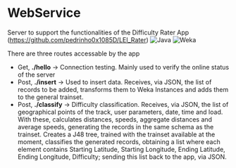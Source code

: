 # WebService
Server to support the functionalities of the Difficulty Rater App (https://github.com/pedrinho0x1085D/LEI_Rater)
![Java](http://tinycode.hk/wp-content/uploads/2015/01/java-logo-png-300x300.png)
![Weka](http://professorvirtual.org/wp-content/uploads/2015/04/weka.png)

There are three routes accessable by the app

* Get, __./hello__ -> Connection testing. Mainly used to verify the online status of the server
* Post, __./insert__ -> Used to insert data. Receives, via JSON, the list of records to be added, transforms them to Weka Instances and adds them to the general trainset.
* Post, __./classify__ -> Difficulty classification. Receives, via JSON, the list of geographical points of the track, user parameters, date, time and load. With these, calculates distances, speeds, aggregate distances and average speeds, generating the records in the same schema as the trainset. Creates a J48 tree, trained with the trainset available at the moment, classifies the generated records, obtaining a list where each element contains Starting Latitude, Starting Longitude, Ending Latitude, Ending Longitude, Difficulty; sending this list back to the app, via JSON.
